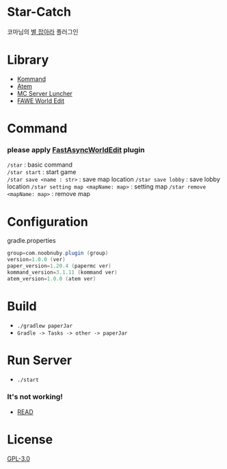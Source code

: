 # Star-Catch

코마님의 [별 잡아라](https://youtu.be/zCa1NfL-DII?si=t7Hvgcql-kegu1ZT) 플러그인 

# Library

* [Kommand](https://github.com/gooddltmdqls/kommand)
* [Atem](https://github.com/NOOBNUBY/Atem)
* [MC Server Luncher](https://github.com/monun/minecraft-server-launcher)
* [FAWE World Edit](https://github.com/IntellectualSites/FastAsyncWorldEdit)

# Command

### please apply [FastAsyncWorldEdit](https://www.spigotmc.org/resources/fastasyncworldedit.13932/) plugin

`/star` : basic command   
`/star start` : start game   
`/star save <name : str>` : save map location
`/star save lobby` : save lobby location
`/star setting map <mapName: map>` : setting map
`/star remove <mapName: map>` : remove map
# Configuration

gradle.properties

```gradle
group=com.noobnuby.plugin (group)
version=1.0.0 (ver)
paper_version=1.20.4 (papermc ver)
kommand_version=3.1.11 (kommand ver)
atem_version=1.0.0 (atem ver)
```

# Build

* `./gradlew paperJar`
* `Gradle -> Tasks -> other -> paperJar`

# Run Server

* `./start`

### It's not working!

* [READ](https://github.com/monun/minecraft-server-launcher/blob/master/README.md)

# License

[GPL-3.0](https://github.com/NOOBNUBY/kotlin-plugin-template/blob/master/LICENSE)